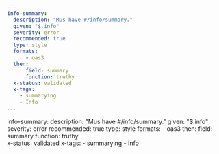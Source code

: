 ```yaml
---
info-summary:
  description: "Mus have #/info/summary."
  given: "$.info"
  severity: error
  recommended: true
  type: style
  formats:
      - oas3
  then:
      field: summary
      function: truthy  
  x-status: validated
  x-tags:
    - summarying
    - Info
...
```

info-summary:
  description: "Mus have #/info/summary."
  given: "$.info"
  severity: error
  recommended: true
  type: style
  formats:
      - oas3
  then:
      field: summary
      function: truthy  
  x-status: validated
  x-tags:
    - summarying
    - Info  